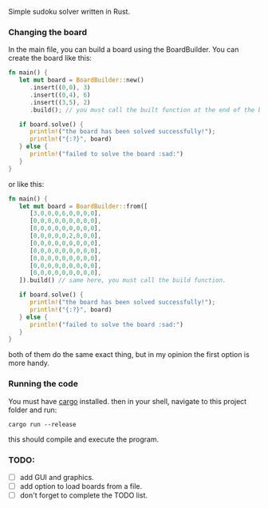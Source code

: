 Simple sudoku solver written in Rust. 

### Changing the board
In the main file, you can build a board using the BoardBuilder.
You can create the board like this:
```rust
fn main() {
   let mut board = BoardBuilder::new()
      .insert((0,0), 3)
      .insert((0,4), 6)
      .insert((3,5), 2)
      .build(); // you must call the built function at the end of the building process.

   if board.solve() {
      println!("the board has been solved successfully!");
      println!("{:?}", board)
   } else {
      println!("failed to solve the board :sad:")
   }
}
```

or like this:
```rust
fn main() {
   let mut board = BoardBuilder::from([
      [3,0,0,0,6,0,0,0,0],
      [0,0,0,0,0,0,0,0,0],
      [0,0,0,0,0,0,0,0,0],
      [0,0,0,0,0,2,0,0,0],
      [0,0,0,0,0,0,0,0,0],
      [0,0,0,0,0,0,0,0,0],
      [0,0,0,0,0,0,0,0,0],
      [0,0,0,0,0,0,0,0,0],
      [0,0,0,0,0,0,0,0,0],
   ]).build() // same here, you must call the build function.

   if board.solve() {
      println!("the board has been solved successfully!");
      println!("{:?}", board)
   } else {
      println!("failed to solve the board :sad:")
   }
}
```

both of them do the same exact thing, but in my opinion the first option is more handy.

### Running the code
You must have [cargo](https://doc.rust-lang.org/cargo/getting-started/installation.html) installed.
then in your shell, navigate to this project folder and run:
```shell
cargo run --release
```
this should compile and execute the program.

### TODO:
   - [ ] add GUI and graphics.
   - [ ] add option to load boards from a file.
   - [ ] don't forget to complete the TODO list.
